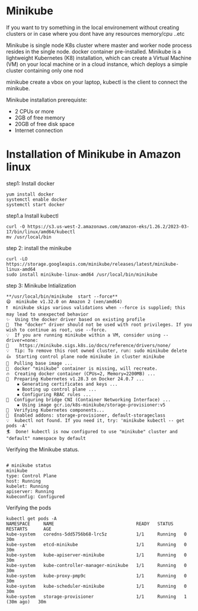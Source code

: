 # Minikube
If you want to try something in the local environement without creating clusters or in case where you
dont have any resources memory/cpu ..etc

Minikube is single node K8s cluster where master and worker node process resides in the single node.
docker container pre-installed.
Minikube is a lightweight Kubernetes (K8) installation, which can create a Virtual Machine (VM) on your local machine or in a cloud instance, which deploys a simple cluster containing only one nod

minikube create a vbox on your laptop, kubectl is the client to connect the minikube.

Minikube installation prerequiste:
- 2 CPUs or more
- 2GB of free memory
- 20GB of free disk space
- Internet connection

# Installation of Minikube in Amazon linux

step1: Install docker 
```code
yum install docker
systemctl enable docker
systemctl start docker
```

step1.a Install kubectl 
```code
curl -O https://s3.us-west-2.amazonaws.com/amazon-eks/1.26.2/2023-03-17/bin/linux/amd64/kubectl
mv /usr/local/bin
```

step 2: install the minikube
```code
curl -LO https://storage.googleapis.com/minikube/releases/latest/minikube-linux-amd64
sudo install minikube-linux-amd64 /usr/local/bin/minikube
```

step 3: Minikube Intialization
```code
**/usr/local/bin/minikube  start --force**
😄  minikube v1.32.0 on Amazon 2 (xen/amd64)
❗  minikube skips various validations when --force is supplied; this may lead to unexpected behavior
✨  Using the docker driver based on existing profile
🛑  The "docker" driver should not be used with root privileges. If you wish to continue as root, use --force.
💡  If you are running minikube within a VM, consider using --driver=none:
📘    https://minikube.sigs.k8s.io/docs/reference/drivers/none/
💡  Tip: To remove this root owned cluster, run: sudo minikube delete
👍  Starting control plane node minikube in cluster minikube
🚜  Pulling base image ...
🤷  docker "minikube" container is missing, will recreate.
🔥  Creating docker container (CPUs=2, Memory=2200MB) ...
🐳  Preparing Kubernetes v1.28.3 on Docker 24.0.7 ...
    ▪ Generating certificates and keys ...
    ▪ Booting up control plane ...
    ▪ Configuring RBAC rules ...
🔗  Configuring bridge CNI (Container Networking Interface) ...
    ▪ Using image gcr.io/k8s-minikube/storage-provisioner:v5
🔎  Verifying Kubernetes components...
🌟  Enabled addons: storage-provisioner, default-storageclass
💡  kubectl not found. If you need it, try: 'minikube kubectl -- get pods -A'
🏄  Done! kubectl is now configured to use "minikube" cluster and "default" namespace by default
```
Verifying the Minikube status.
```code

# minikube status
minikube
type: Control Plane
host: Running
kubelet: Running
apiserver: Running
kubeconfig: Configured
```

Verifying the pods
```
kubectl get pods -A
NAMESPACE     NAME                               READY   STATUS    RESTARTS      AGE
kube-system   coredns-5dd5756b68-lrc5z           1/1     Running   0             30m
kube-system   etcd-minikube                      1/1     Running   0             30m
kube-system   kube-apiserver-minikube            1/1     Running   0             30m
kube-system   kube-controller-manager-minikube   1/1     Running   0             30m
kube-system   kube-proxy-pmp9c                   1/1     Running   0             30m
kube-system   kube-scheduler-minikube            1/1     Running   0             30m
kube-system   storage-provisioner                1/1     Running   1 (30m ago)   30m
```
